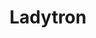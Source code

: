 ---
title: "Ladytron"
summary: "Ladytron is an English electronic band formed in Liverpool in 1999. The group consists of Helen Marnie , Mira Aroyo , and Daniel Hunt . Reuben Wu was a member from 1999 until 2023. They have released seven studio albums: 604 , Light & Magic , Witching Hour , Velocifero , Gravity the Seducer , Ladytron and Time's Arrow . They also issued the live album Live at London Astoria 16.07.08 in 2009 and the compilation album Best of 00–10 in 2011. They have produced remixes for artists such as Dave Gahan, Erasure, Goldfrapp, Apoptygma Berzerk, Placebo, Blondie, Gang of Four, Christina Aguilera, Nine Inch Nails, Bloc Party, Kings of Convenience, Soulwax and Róisín Murphy.
The band's name was taken from the song \"Ladytron\" by Roxy Music. Former Roxy Music member Brian Eno said in 2009, \"Ladytron are, for me, the best of English pop music. They're the kind of band that really only appears in England, with this funny mixture of eccentric art-school dicking around and dressing up, with a full awareness of what's happening everywhere musically, which is kind of knitted together and woven into something quite new.\" Ladytron described their sound as \"electronic pop\", while music journalists have also described their sound as synth-pop, electronic rock, post-punk, and new wave, among other genres. Some of the group's songs contain lyrics written by Aroyo in her native Bulgarian."
image: "ladytron.jpg"
apple_music_artist_url: "https://music.apple.com/gb/artist/ladytron/2872502"
wikipedia_url: "https://en.wikipedia.org/wiki/Ladytron"
---